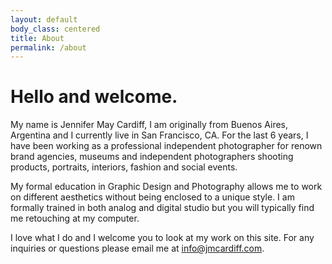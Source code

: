 ```yaml
---
layout: default
body_class: centered
title: About
permalink: /about
---
```


# Hello and welcome.

My name is Jennifer May Cardiff, I am originally from Buenos Aires, Argentina and I currently live in San Francisco, CA.  For the last 6 years, I have been working as a professional independent photographer for renown brand agencies, museums and independent photographers shooting products, portraits, interiors, fashion and social events.

My formal education in Graphic Design and Photography allows me to work on different aesthetics without being enclosed to a unique style. I am formally trained in both analog and digital studio but you will typically find me retouching at my computer.

I love what I do and I welcome you to look at my work on this site. For any inquiries or questions please email me at [info@jmcardiff.com](mailto:info@jmcardiff.com).
